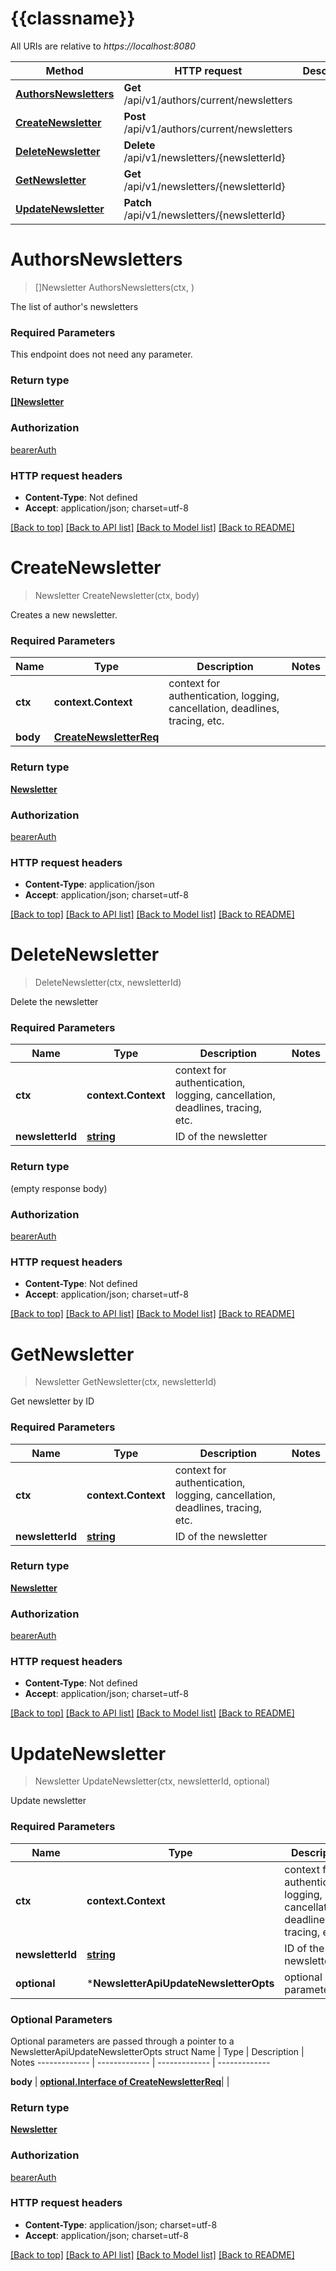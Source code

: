 # {{classname}}

All URIs are relative to *https://localhost:8080*

Method | HTTP request | Description
------------- | ------------- | -------------
[**AuthorsNewsletters**](NewsletterApi.md#AuthorsNewsletters) | **Get** /api/v1/authors/current/newsletters | 
[**CreateNewsletter**](NewsletterApi.md#CreateNewsletter) | **Post** /api/v1/authors/current/newsletters | 
[**DeleteNewsletter**](NewsletterApi.md#DeleteNewsletter) | **Delete** /api/v1/newsletters/{newsletterId} | 
[**GetNewsletter**](NewsletterApi.md#GetNewsletter) | **Get** /api/v1/newsletters/{newsletterId} | 
[**UpdateNewsletter**](NewsletterApi.md#UpdateNewsletter) | **Patch** /api/v1/newsletters/{newsletterId} | 

# **AuthorsNewsletters**
> []Newsletter AuthorsNewsletters(ctx, )


The list of author's newsletters

### Required Parameters
This endpoint does not need any parameter.

### Return type

[**[]Newsletter**](Newsletter.md)

### Authorization

[bearerAuth](../README.md#bearerAuth)

### HTTP request headers

 - **Content-Type**: Not defined
 - **Accept**: application/json; charset=utf-8

[[Back to top]](#) [[Back to API list]](../README.md#documentation-for-api-endpoints) [[Back to Model list]](../README.md#documentation-for-models) [[Back to README]](../README.md)

# **CreateNewsletter**
> Newsletter CreateNewsletter(ctx, body)


Creates a new newsletter.

### Required Parameters

Name | Type | Description  | Notes
------------- | ------------- | ------------- | -------------
 **ctx** | **context.Context** | context for authentication, logging, cancellation, deadlines, tracing, etc.
  **body** | [**CreateNewsletterReq**](CreateNewsletterReq.md)|  | 

### Return type

[**Newsletter**](Newsletter.md)

### Authorization

[bearerAuth](../README.md#bearerAuth)

### HTTP request headers

 - **Content-Type**: application/json
 - **Accept**: application/json; charset=utf-8

[[Back to top]](#) [[Back to API list]](../README.md#documentation-for-api-endpoints) [[Back to Model list]](../README.md#documentation-for-models) [[Back to README]](../README.md)

# **DeleteNewsletter**
> DeleteNewsletter(ctx, newsletterId)


Delete the newsletter

### Required Parameters

Name | Type | Description  | Notes
------------- | ------------- | ------------- | -------------
 **ctx** | **context.Context** | context for authentication, logging, cancellation, deadlines, tracing, etc.
  **newsletterId** | [**string**](.md)| ID of the newsletter | 

### Return type

 (empty response body)

### Authorization

[bearerAuth](../README.md#bearerAuth)

### HTTP request headers

 - **Content-Type**: Not defined
 - **Accept**: application/json; charset=utf-8

[[Back to top]](#) [[Back to API list]](../README.md#documentation-for-api-endpoints) [[Back to Model list]](../README.md#documentation-for-models) [[Back to README]](../README.md)

# **GetNewsletter**
> Newsletter GetNewsletter(ctx, newsletterId)


Get newsletter by ID

### Required Parameters

Name | Type | Description  | Notes
------------- | ------------- | ------------- | -------------
 **ctx** | **context.Context** | context for authentication, logging, cancellation, deadlines, tracing, etc.
  **newsletterId** | [**string**](.md)| ID of the newsletter | 

### Return type

[**Newsletter**](Newsletter.md)

### Authorization

[bearerAuth](../README.md#bearerAuth)

### HTTP request headers

 - **Content-Type**: Not defined
 - **Accept**: application/json; charset=utf-8

[[Back to top]](#) [[Back to API list]](../README.md#documentation-for-api-endpoints) [[Back to Model list]](../README.md#documentation-for-models) [[Back to README]](../README.md)

# **UpdateNewsletter**
> Newsletter UpdateNewsletter(ctx, newsletterId, optional)


Update newsletter

### Required Parameters

Name | Type | Description  | Notes
------------- | ------------- | ------------- | -------------
 **ctx** | **context.Context** | context for authentication, logging, cancellation, deadlines, tracing, etc.
  **newsletterId** | [**string**](.md)| ID of the newsletter | 
 **optional** | ***NewsletterApiUpdateNewsletterOpts** | optional parameters | nil if no parameters

### Optional Parameters
Optional parameters are passed through a pointer to a NewsletterApiUpdateNewsletterOpts struct
Name | Type | Description  | Notes
------------- | ------------- | ------------- | -------------

 **body** | [**optional.Interface of CreateNewsletterReq**](CreateNewsletterReq.md)|  | 

### Return type

[**Newsletter**](Newsletter.md)

### Authorization

[bearerAuth](../README.md#bearerAuth)

### HTTP request headers

 - **Content-Type**: application/json; charset=utf-8
 - **Accept**: application/json; charset=utf-8

[[Back to top]](#) [[Back to API list]](../README.md#documentation-for-api-endpoints) [[Back to Model list]](../README.md#documentation-for-models) [[Back to README]](../README.md)


